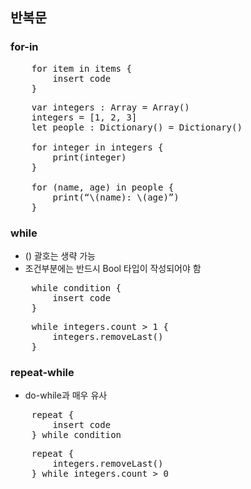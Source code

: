## 반복문
### for-in

<pre>
	for item in items {
		insert code
	}
</pre>

<pre>
	var integers : Array<Int> = Array<Int>()
	integers = [1, 2, 3]
	let people : Dictionary<String, Int>() = Dictionary<String, Int>()

	for integer in integers {
		print(integer)
	}
	
	for (name, age) in people {
		print(“\(name): \(age)”)
	}
</pre>

### while
* () 괄호는 생략 가능
* 조건부분에는 반드시 Bool 타입이 작성되어야 함

<pre>
	while condition {
		insert code
	}
</pre>

<pre>
	while integers.count > 1 {
		integers.removeLast()
	}
</pre>

### repeat-while
* do-while과 매우 유사

<pre>
	repeat {
		insert code
	} while condition
</pre>

<pre>
	repeat {
		integers.removeLast()
	} while integers.count > 0
</pre>
